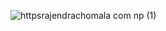 ![httpsrajendrachomala com np (1)](https://github.com/user-attachments/assets/d30af9a3-ad20-4f8a-8ad0-dddbddb29a04)
